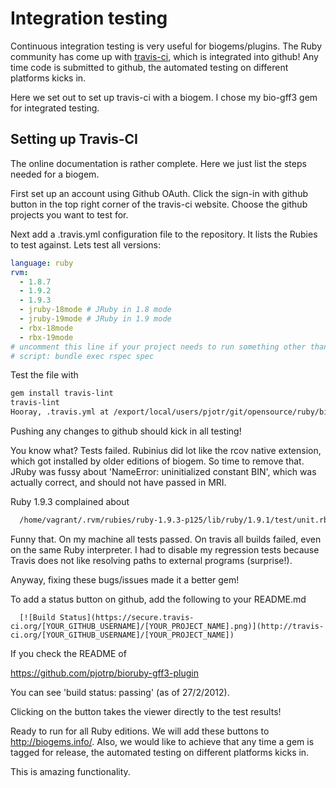 # Integration testing

Continuous integration testing is very useful for biogems/plugins. The Ruby
community has come up with [travis-ci](http://about.travis-ci.org/), which is
integrated into github!  Any time code is submitted to github, the automated
testing on different platforms kicks in. 

Here we set out to set up travis-ci with a biogem. I chose my bio-gff3 gem 
for integrated testing.

## Setting up Travis-CI

The online documentation is rather complete. Here we just list the steps needed
for a biogem.

First set up an account using Github OAuth. Click the sign-in with github button in the top
right corner of the travis-ci website. Choose the github projects you want to test for.

Next add a .travis.yml configuration file to the repository. It lists the Rubies to
test against. Lets test all versions:

```yaml
language: ruby
rvm:
  - 1.8.7
  - 1.9.2
  - 1.9.3
  - jruby-18mode # JRuby in 1.8 mode
  - jruby-19mode # JRuby in 1.9 mode
  - rbx-18mode
  - rbx-19mode
# uncomment this line if your project needs to run something other than `rake`:
# script: bundle exec rspec spec
```

Test the file with

```bash
gem install travis-lint
travis-lint 
Hooray, .travis.yml at /export/local/users/pjotr/git/opensource/ruby/bioruby-gff3/.travis.yml seems to be solid!
```

Pushing any changes to github should kick in all testing!

You know what? Tests failed. Rubinius did lot like the rcov native extension,
which got installed by older editions of biogem. So time to remove that. JRuby
was fussy about 'NameError: uninitialized constant BIN', which was actually
correct, and should not have passed in MRI.

Ruby 1.9.3 complained about
  
```bash
  /home/vagrant/.rvm/rubies/ruby-1.9.3-p125/lib/ruby/1.9.1/test/unit.rb:167:in 'block in non_options': file not found: test/**/test_*.rb (ArgumentError)
```

Funny that. On my machine all tests passed. On travis all builds failed, even on the same 
Ruby interpreter. I had to disable my regression tests because Travis does not like resolving
paths to external programs (surprise!).

Anyway, fixing these bugs/issues made it a better gem!

To add a status button on github, add the following to your README.md

```
  [![Build Status](https://secure.travis-ci.org/[YOUR_GITHUB_USERNAME]/[YOUR_PROJECT_NAME].png)](http://travis-ci.org/[YOUR_GITHUB_USERNAME]/[YOUR_PROJECT_NAME])
```

If you check the README of

  https://github.com/pjotrp/bioruby-gff3-plugin

You can see 'build status: passing' (as of 27/2/2012).

Clicking on the button takes the viewer directly to the test results!

Ready to run for all Ruby editions. We will add these buttons to
http://biogems.info/.  Also, we would like to achieve that any time a gem is
tagged for release, the automated testing on different platforms kicks in. 

This is amazing functionality. 
